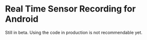 # Real Time Sensor Recording for Android
Still in beta. Using the code in production is not recommendable yet.

